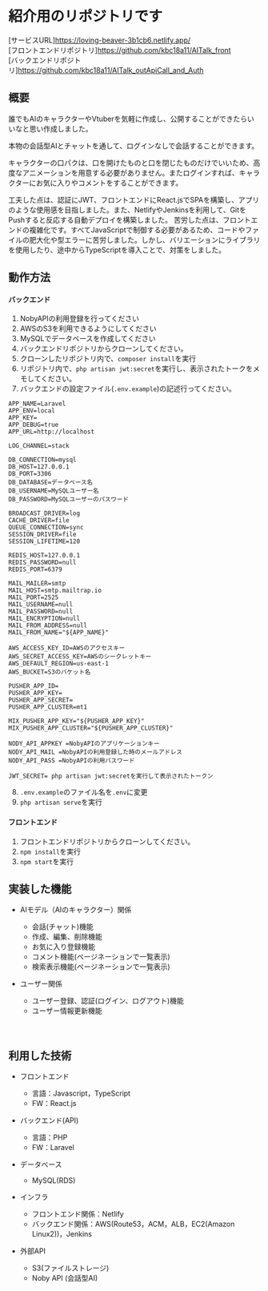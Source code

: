 # 紹介用のリポジトリです  
[サービスURL]https://loving-beaver-3b1cb6.netlify.app/  
[フロントエンドリポジトリ]https://github.com/kbc18a11/AITalk_front  
[バックエンドリポジトリ]https://github.com/kbc18a11/AITalk_outApiCall_and_Auth

 
## 概要
誰でもAIのキャラクターやVtuberを気軽に作成し、公開することができたらいいなと思い作成しました。

本物の会話型AIとチャットを通して、ログインなしで会話することができます。

キャラクターの口パクは、口を開けたものと口を閉じたものだけでいいため、高度なアニメーションを用意する必要がありません。またログインすれば、キャラクターにお気に入りやコメントをすることができます。

工夫した点は、認証にJWT、フロントエンドにReact.jsでSPAを構築し、アプリのような使用感を目指しました。また、NetlifyやJenkinsを利用して、GitをPushすると反応する自動デプロイを構築しました。
苦労した点は、フロントエンドの複雑化です。すべてJavaScriptで制御する必要があるため、コードやファイルの肥大化や型エラーに苦労しました。しかし、バリエーションにライブラリを使用したり、途中からTypeScriptを導入ことで、対策をしました。


## 動作方法
#### バックエンド
1. NobyAPIの利用登録を行ってください
2. AWSのS3を利用できるようにしてください
3. MySQLでデータベースを作成してください
4. バックエンドリポジトリからクローンしてください。
5. クローンしたリポジトリ内で、`composer install`を実行
6. リポジトリ内で、`php artisan jwt:secret`を実行し、表示されたトークをメモしてください。
7. バックエンドの設定ファイル(`.env.example`)の記述行ってください。  
```
APP_NAME=Laravel
APP_ENV=local
APP_KEY=
APP_DEBUG=true
APP_URL=http://localhost

LOG_CHANNEL=stack

DB_CONNECTION=mysql
DB_HOST=127.0.0.1
DB_PORT=3306
DB_DATABASE=データベース名
DB_USERNAME=MySQLユーザー名
DB_PASSWORD=MySQLユーザーのパスワード

BROADCAST_DRIVER=log
CACHE_DRIVER=file
QUEUE_CONNECTION=sync
SESSION_DRIVER=file
SESSION_LIFETIME=120

REDIS_HOST=127.0.0.1
REDIS_PASSWORD=null
REDIS_PORT=6379

MAIL_MAILER=smtp
MAIL_HOST=smtp.mailtrap.io
MAIL_PORT=2525
MAIL_USERNAME=null
MAIL_PASSWORD=null
MAIL_ENCRYPTION=null
MAIL_FROM_ADDRESS=null
MAIL_FROM_NAME="${APP_NAME}"

AWS_ACCESS_KEY_ID=AWSのアクセスキー
AWS_SECRET_ACCESS_KEY=AWSのシークレットキー
AWS_DEFAULT_REGION=us-east-1
AWS_BUCKET=S3のバケット名

PUSHER_APP_ID=
PUSHER_APP_KEY=
PUSHER_APP_SECRET=
PUSHER_APP_CLUSTER=mt1

MIX_PUSHER_APP_KEY="${PUSHER_APP_KEY}"
MIX_PUSHER_APP_CLUSTER="${PUSHER_APP_CLUSTER}"

NODY_API_APPKEY =NobyAPIのアプリケーションキー
NODY_API_MAIL =NobyAPIの利用登録した時のメールアドレス
NODY_API_PASS =NobyAPIの利用パスワード

JWT_SECRET= php artisan jwt:secretを実行して表示されたトークン

```
8. `.env.example`のファイル名を`.env`に変更
9. `php artisan serve`を実行

#### フロントエンド
1. フロントエンドリポジトリからクローンしてください。
2. `npm install`を実行
3. `npm start`を実行
 
  
## 実装した機能
- AIモデル（AIのキャラクター）関係
  - 会話(チャット)機能
  - 作成、編集、削除機能
  - お気に入り登録機能
  - コメント機能(ページネーションで一覧表示)
  - 検索表示機能(ページネーションで一覧表示)
　  
   
- ユーザー関係
  - ユーザー登録、認証(ログイン、ログアウト)機能
  - ユーザー情報更新機能

　
## 利用した技術
- フロントエンド
  - 言語：Javascript，TypeScript
  - FW：React.js
  
  
- バックエンド(API)
  - 言語：PHP
  - FW：Laravel
- データベース
  - MySQL(RDS)
  
  
- インフラ
  - フロントエンド関係：Netlify
  - バックエンド関係：AWS(Route53，ACM，ALB，EC2(Amazon Linux2))，Jenkins
  
- 外部API
  - S3(ファイルストレージ)
  - Noby API (会話型AI)
